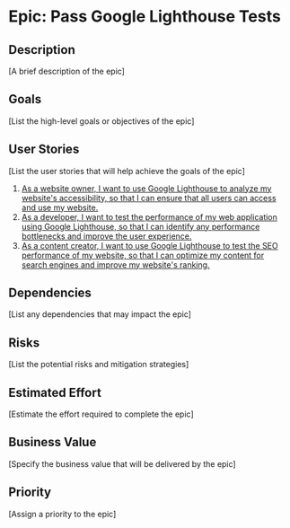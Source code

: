 # Epic: Pass Google Lighthouse Tests

## Description
[A brief description of the epic]

## Goals
[List the high-level goals or objectives of the epic]

## User Stories
[List the user stories that will help achieve the goals of the epic]
1. [As a website owner, I want to use Google Lighthouse to analyze my website's accessibility, so that I can ensure that all users can access and use my website.](stories/story_a11y.md)
2. [As a developer, I want to test the performance of my web application using Google Lighthouse, so that I can identify any performance bottlenecks and improve the user experience.](stories/story_performance.md)
3. [As a content creator, I want to use Google Lighthouse to test the SEO performance of my website, so that I can optimize my content for search engines and improve my website's ranking.](stories/story_seo.md)

## Dependencies
[List any dependencies that may impact the epic]

## Risks
[List the potential risks and mitigation strategies]

## Estimated Effort
[Estimate the effort required to complete the epic]

## Business Value
[Specify the business value that will be delivered by the epic]

## Priority
[Assign a priority to the epic]
